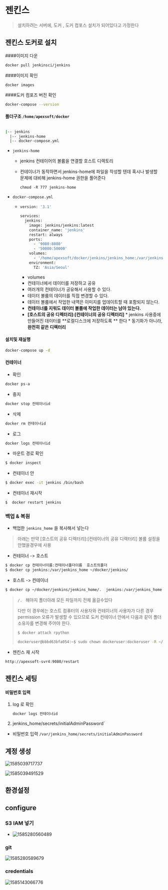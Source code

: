 # 젠킨스 

> 설치하려는 서버에, 도커 , 도커 컴포스 설치가 되어있다고 가정한다 



## 젠킨스 도커로 설치

####이미지 다운 

```bash
docker pull jenkinsci/jenkins
```

####이미지 확인 

```
docker images
```

####도커 컴포즈 버전  확인 

```bash
docker-compose --version
```

#### 폴더구조 `/home/apexsoft/docker`

```bash

|-- jenkins
  |-- jenkins-home      
  |-- docker-compose.yml
```

* `jenkins-home` 

  * jenkins 컨테이어의 볼륨을 연결할 호스트 디렉토리

  * 컨테이너가 동작하면서 jenkins-home에 파일을 작성할 텐데 혹시나 발생할 문제에 대비해 jenkins-home 권한을 풀어준다 

    `chmod -R 777 jenkins-home`

* `docker-compose.yml`

  * ```bash
    version: '3.1'
    
    services:
      jenkins:
        image: jenkins/jenkins:latest
        container_name: 'jenkins'
        restart: always
        ports:
          - '9080:8080'
          - '50000:50000'
        volumes:
          - '/home/apexsoft/docker/jenkins/jenkins_home:/var/jenkins_home'
        environment:
          TZ: 'Asia/Seoul'
    ```

    *  volumes  
      * 컨테이너에서 데이터를 저장하고 공유
      * 여러개의 컨테이너가 공유해서 사용할 수 있다.
      * 데이터 볼륨의 데이터를 직접 변경할 수 있다.
      * 데이터 볼륨에서 작업한 내역은 이미지를 업데이트할 때 포함되지 않는다.
      * **컨테이너를 지워도 데이터 볼륨에 작업한 데이터는 남아 있는다.**
      *  **[호스트의 공유 디렉터리]:[컨테이너의 공유 디렉터리]** 
        * jenkins 사용중에 만들어진 데이터를 **로컬디스크에 저장하도록 ** 한다 
        * 동기화가 아니라,  **완전히 같은 디렉터리**

#### 설치및 재실행

```bash
docker-compose up -d
```

#### 컨테이너 

* 확인 

```bash
docker ps-a
```

* 중지

``` bash
docker stop 컨테이너id
```

* 삭제

```bash
docker rm 컨테이너id
```

* 로그 

```bash
docker logs 컨테이너id
```

* 마운트 경로 확인 

```bash
$ docker inspect
```

* 컨테이너 안 

```bash
$ docker exec -it jenkins /bin/bash
```

* 컨테이너 재시작

```bash
$  docker restart jenkins
```



### 백업 & 복원 

* 백업한 `jenkins_home` 을 복사해서 넣는다 

  

> 아래는 만약 [호스트의 공유 디렉터리]:[컨테이너의 공유 디렉터리] 볼륨 설정을 안했을경우에 사용 

* 컨테이너 -> 호스트 

````bash
$ docker cp 컨테이너이름:컨테이너폴더이름  호스트의폴더
$ docker cp jenkins:/var/jenkins_home ~/docker/jenkins/
````

* 호스트 -> 컨테이너

```bash
$ docker cp ~/docker/jenkins/jenkins_home/.  jenkins:/var/jenkins_home
```

> `/. ` 해야지 폴더아래 모든 파일까지 전체 옮길수있다 
>
> 다만 이 경우에는 호스트 컴퓨터의 사용자와 컨테이너의 사용자가 다른 경우 permission 오류가 발생할 수 있으므로 도커 컨테이너 안에서 다음과 같이 폴더 소유자를 변경해 주어야 한다.
>
> ```bash
> $ docker attach rpython
> 
> dockeruser@bbbd63bfa054:~$ sudo chown dockeruser:dockeruser -R ~/docker/jenkins/jenkins_hom
> ```

* 젠킨스 재 시작

```bash
http://apexsoft-svr4:9080/restart
```



## 젠킨스 세팅

#### 비밀번호 입력 

1. log 로 확인

   ```bash
   docker logs 컨테이너id
   ```

2. jenkins_home/secrets/initialAdminPassword`

- 비밀번호 입력 `/var/jenkins_home/secrets/initialAdminPassword`

  



## 계정 생성

![1585039717737](C:\Users\apexsoft\AppData\Roaming\Typora\typora-user-images\1585039717737.png)

![1585039491529](C:\Users\apexsoft\AppData\Roaming\Typora\typora-user-images\1585039491529.png)



## 환경설정  

## configure

### S3 IAM 넣기

* ![1585280560489](C:\Users\apexsoft\AppData\Roaming\Typora\typora-user-images\1585280560489.png)

### git 

![1585280589679](C:\Users\apexsoft\AppData\Roaming\Typora\typora-user-images\1585280589679.png)



### credentials



![1585143066776](C:\Users\apexsoft\AppData\Roaming\Typora\typora-user-images\1585143066776.png)



